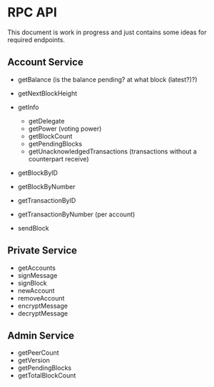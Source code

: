 # RPC API

This document is work in progress and just contains some ideas for required endpoints.

## Account Service

- getBalance (is the balance pending? at what block (latest?)?)
- getNextBlockHeight
- getInfo

  - getDelegate
  - getPower (voting power)
  - getBlockCount
  - getPendingBlocks
  - getUnacknowledgedTransactions (transactions without a counterpart receive)

- getBlockByID
- getBlockByNumber
- getTransactionByID
- getTransactionByNumber (per account)
- sendBlock

## Private Service

- getAccounts
- signMessage
- signBlock
- newAccount
- removeAccount
- encryptMessage
- decryptMessage

## Admin Service

- getPeerCount
- getVersion
- getPendingBlocks
- getTotalBlockCount

